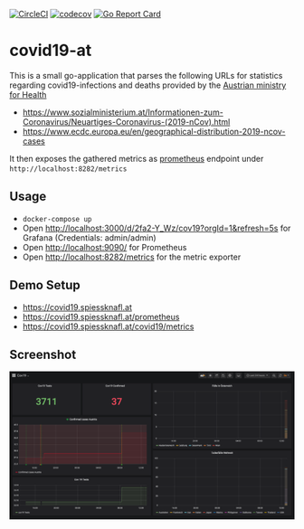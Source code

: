 [![CircleCI](https://circleci.com/gh/cinemast/dbolve.svg?style=svg)](https://circleci.com/gh/cinemast/covid19-at)
[![codecov](https://codecov.io/gh/cinemast/dbolve/branch/master/graph/badge.svg)](https://codecov.io/gh/cinemast/covid19-at)
[![Go Report Card](https://goreportcard.com/badge/github.com/cinemast/dbolve)](https://goreportcard.com/report/github.com/cinemast/covid19-at)

# covid19-at

This is a small go-application that parses the following URLs for statistics regarding covid19-infections and deaths
provided by the [Austrian ministry for Health](https://www.sozialministerium.at/public.html)

- https://www.sozialministerium.at/Informationen-zum-Coronavirus/Neuartiges-Coronavirus-(2019-nCov).html
- https://www.ecdc.europa.eu/en/geographical-distribution-2019-ncov-cases

It then exposes the gathered metrics as [prometheus](https://prometheus.io/) endpoint under `http://localhost:8282/metrics`

## Usage
- ```docker-compose up```
- Open [http://localhost:3000/d/2fa2-Y_Wz/cov19?orgId=1&refresh=5s](http://localhost:3000/d/2fa2-Y_Wz/cov19?orgId=1&refresh=5s) for Grafana (Credentials: admin/admin)
- Open [http://localhost:9090/](http://localhost:9090/) for Prometheus
- Open [http://localhost:8282/metrics](http://localhost:8282/metrics) for the metric exporter

## Demo Setup

- https://covid19.spiessknafl.at
- https://covid19.spiessknafl.at/prometheus
- https://covid19.spiessknafl.at/covid19/metrics

## Screenshot
![](screenshots/grafana.png)